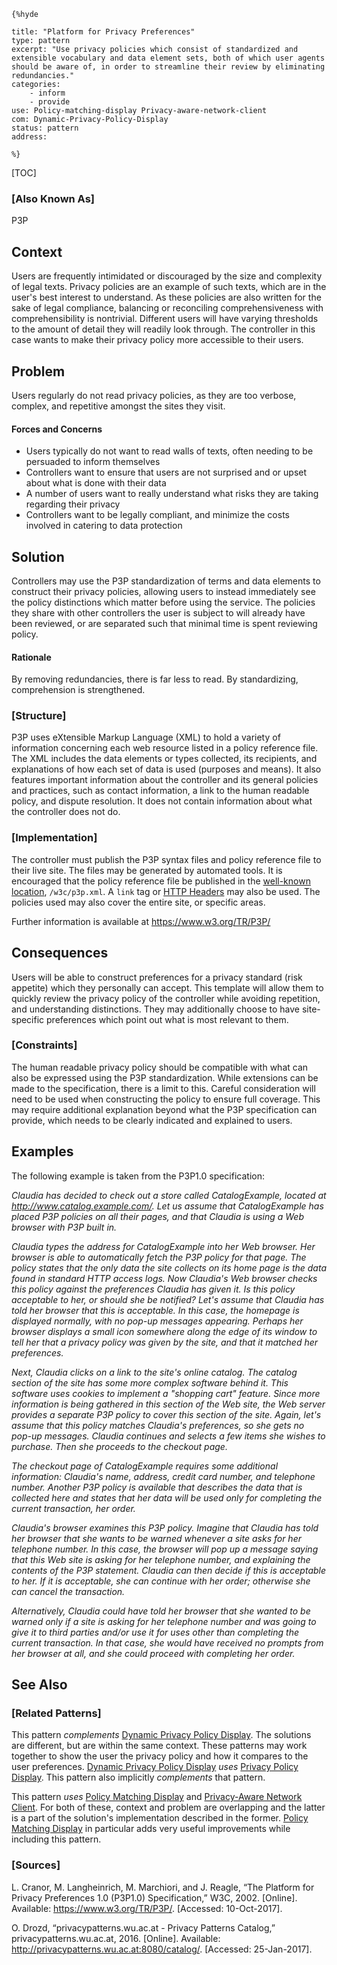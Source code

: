     {%hyde

    title: "Platform for Privacy Preferences"
    type: pattern
    excerpt: "Use privacy policies which consist of standardized and extensible vocabulary and data element sets, both of which user agents should be aware of, in order to streamline their review by eliminating redundancies."
    categories:
        - inform
        - provide
    use: Policy-matching-display Privacy-aware-network-client
    com: Dynamic-Privacy-Policy-Display
    status: pattern
    address:

    %}

[TOC]

### [Also Known As]
<!-- All other names the pattern is known by.-->
P3P

## Context
<!-- The situations in which the pattern may apply.-->
<!-- Aspects which constrain the solution, but are not modified by it. They affect the impact of different forces.-->

Users are frequently intimidated or discouraged by the size and complexity of legal texts. Privacy policies are an example of such texts, which are in the user's best interest to understand. As these policies are also written for the sake of legal compliance, balancing or reconciling comprehensiveness with comprehensibility is nontrivial. Different users will have varying thresholds to the amount of detail they will readily look through. The controller in this case wants to make their privacy policy more accessible to their users.

## Problem
<!-- The problem a pattern addresses, including a list of forces describing why a problem might be difficult to solve.-->
<!-- Should be context-free, leading with a concise problem statement.-->

Users regularly do not read privacy policies, as they are too verbose, complex, and repetitive amongst the sites they visit.

#### Forces and Concerns
<!-- Implications in this problem which affect the appropriateness of a solution, and are affected by this pattern.-->
<!-- Forces should be highly visible for easy reference, where less obvious a dedicated section is recommended.-->

- Users typically do not want to read walls of texts, often needing to be persuaded to inform themselves
- Controllers want to ensure that users are not surprised and or upset about what is done with their data
- A number of users want to really understand what risks they are taking regarding their privacy
- Controllers want to be legally compliant, and minimize the costs involved in catering to data protection

<!--#### Indications-->
<!-- Symptoms that may indicate the existence of this problem, if otherwise unclear.-->

## Solution
<!-- A concise description of how the pattern addresses the problem.-->

Controllers may use the P3P standardization of terms and data elements to construct their privacy policies, allowing users to instead immediately see the policy distinctions which matter before using the service. The policies they share with other controllers the user is subject to will already have been reviewed, or are separated such that minimal time is spent reviewing policy.

#### Rationale
<!-- Where useful or otherwise unclear, justification for the solution's appropriateness in this pattern's context.-->
By removing redundancies, there is far less to read. By standardizing, comprehension is strengthened.

### [Structure]
<!--A detailed specification of the structural aspects of the pattern. A class diagram if applicable.-->

P3P uses eXtensible Markup Language (XML) to hold a variety of information concerning each web resource listed in a policy reference file. The XML includes the data elements or types collected, its recipients, and explanations of how each set of data is used (purposes and means). It also features important information about the controller and its general policies and practices, such as contact information, a link to the human readable policy, and dispute resolution. It does not contain information about what the controller does not do.

### [Implementation]
<!--Guidelines for implementing the pattern; code fragments; suggested PETS; policy fragments.-->

The controller must publish the P3P syntax files and policy reference file to their live site. The files may be generated by automated tools. It is encouraged that the policy reference file be published in the [well-known location](https://www.w3.org/TR/P3P/#Well_Known_Location), `/w3c/p3p.xml`. A `link` tag or [HTTP Headers](https://www.w3.org/TR/P3P/#syntax_ext) may also be used. The policies used may also cover the entire site, or specific areas.

Further information is available at https://www.w3.org/TR/P3P/

## Consequences
<!--The advantages (benefits) and disadvantages (liabilities) of applying the pattern.-->

Users will be able to construct preferences for a privacy standard (risk appetite) which they personally can accept. This template will allow them to quickly review the privacy policy of the controller while avoiding repetition, and understanding distinctions. They may additionally choose to have site-specific preferences which point out what is most relevant to them.

### [Constraints]
<!-- limitations as a consequence of applying the pattern.-->

The human readable privacy policy should be compatible with what can also be expressed using the P3P standardization. While extensions can be made to the specification, there is a limit to this. Careful consideration will need to be used when constructing the policy to ensure full coverage. This may require additional explanation beyond what the P3P specification can provide, which needs to be clearly indicated and explained to users.

## Examples
<!--Motivational example to see how the pattern is applied.-->

The following example is taken from the P3P1.0 specification:

_Claudia has decided to check out a store called CatalogExample, located at http://www.catalog.example.com/. Let us assume that CatalogExample has placed P3P policies on all their pages, and that Claudia is using a Web browser with P3P built in._

_Claudia types the address for CatalogExample into her Web browser. Her browser is able to automatically fetch the P3P policy for that page. The policy states that the only data the site collects on its home page is the data found in standard HTTP access logs. Now Claudia's Web browser checks this policy against the preferences Claudia has given it. Is this policy acceptable to her, or should she be notified? Let's assume that Claudia has told her browser that this is acceptable. In this case, the homepage is displayed normally, with no pop-up messages appearing. Perhaps her browser displays a small icon somewhere along the edge of its window to tell her that a privacy policy was given by the site, and that it matched her preferences._

_Next, Claudia clicks on a link to the site's online catalog. The catalog section of the site has some more complex software behind it. This software uses cookies to implement a "shopping cart" feature. Since more information is being gathered in this section of the Web site, the Web server provides a separate P3P policy to cover this section of the site. Again, let's assume that this policy matches Claudia's preferences, so she gets no pop-up messages. Claudia continues and selects a few items she wishes to purchase. Then she proceeds to the checkout page._

_The checkout page of CatalogExample requires some additional information: Claudia's name, address, credit card number, and telephone number. Another P3P policy is available that describes the data that is collected here and states that her data will be used only for completing the current transaction, her order._

_Claudia's browser examines this P3P policy. Imagine that Claudia has told her browser that she wants to be warned whenever a site asks for her telephone number. In this case, the browser will pop up a message saying that this Web site is asking for her telephone number, and explaining the contents of the P3P statement. Claudia can then decide if this is acceptable to her. If it is acceptable, she can continue with her order; otherwise she can cancel the transaction._

_Alternatively, Claudia could have told her browser that she wanted to be warned only if a site is asking for her telephone number and was going to give it to third parties and/or use it for uses other than completing the current transaction. In that case, she would have received no prompts from her browser at all, and she could proceed with completing her order._

<!--### [Known Uses]-->
<!-- Pointers to various applications of the pattern.-->



## See Also
<!-- Any pointers to relevant information, not contained in the subfields below.-->



### [Related Patterns]
<!-- Supporting and conflicting patterns-->

This pattern _complements_ [Dynamic Privacy Policy Display](Dynamic-Privacy-Policy-Display). The solutions are different, but are within the same context. These patterns may work together to show the user the privacy policy and how it compares to the user preferences. [Dynamic Privacy Policy Display](Dynamic-Privacy-Policy-Display) _uses_ [Privacy Policy Display](Privacy-Policy-Display). This pattern also implicitly _complements_ that pattern.

This pattern _uses_ [Policy Matching Display](Policy-matching-display) and [Privacy-Aware Network Client](Privacy-aware-network-client). For both of these, context and problem are overlapping and the latter is a part of the solution's implementation described in the former. [Policy Matching Display](Policy-matching-display) in particular adds very useful improvements while including this pattern.

### [Sources]
<!-- References to the original source of the pattern.-->

L. Cranor, M. Langheinrich, M. Marchiori, and J. Reagle, “The Platform for Privacy Preferences 1.0 (P3P1.0) Specification,” W3C, 2002. [Online]. Available: https://www.w3.org/TR/P3P/. [Accessed: 10-Oct-2017].

O. Drozd, “privacypatterns.wu.ac.at - Privacy Patterns Catalog,” privacypatterns.wu.ac.at, 2016. [Online]. Available: http://privacypatterns.wu.ac.at:8080/catalog/. [Accessed: 25-Jan-2017].

<!--## General Comments-->
<!-- Separate discussion on the pattern.-->



<!--## Tags-->
<!-- User definable descriptors for additional correlation.-->


